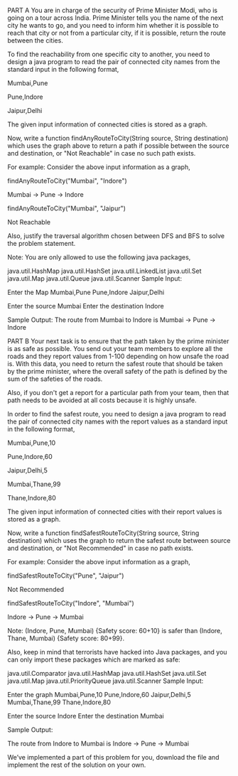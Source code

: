 PART A
You are in charge of the security of Prime Minister Modi, who is going on a tour across India. Prime Minister tells you the name of the next city he wants to go, and you need to inform him whether it is possible to reach that city or not from a particular city, if it is possible, return the route between the cities.

 

To find the reachability from one specific city to another, you need to design a java program to read the pair of connected city names from the standard input in the following format,

Mumbai,Pune

Pune,Indore

Jaipur,Delhi

The given input information of connected cities is stored as a graph.

 

Now, write a function findAnyRouteToCity(String source, String destination) which uses the graph above to return a path if possible between the source and destination, or "Not Reachable" in case no such path exists.

For example: Consider the above input information as a graph,

 

findAnyRouteToCity("Mumbai", "Indore")

Mumbai -> Pune -> Indore

 

findAnyRouteToCity("Mumbai", "Jaipur")

Not Reachable

 

Also, justify the traversal algorithm chosen between DFS and BFS to solve the problem statement.

 

Note: You are only allowed to use the following java packages,

java.util.HashMap
java.util.HashSet
java.util.LinkedList
java.util.Set
java.util.Map
java.util.Queue
 java.util.Scanner
Sample Input:

Enter the Map
Mumbai,Pune
Pune,Indore
Jaipur,Delhi

Enter the source
Mumbai
Enter the destination
Indore

Sample Output:
The route from Mumbai to Indore is 
Mumbai -> Pune -> Indore






PART B
Your next task is to ensure that the path taken by the prime minister is as safe as possible. You send out your team members to explore all the roads and they report values from 1-100 depending on how unsafe the road is. With this data, you need to return the safest route that should be taken by the prime minister, where the overall safety of the path is defined by the sum of the safeties of the roads.

 

Also, if you don't get a report for a particular path from your team, then that path needs to be avoided at all costs because it is highly unsafe.

 

In order to find the safest route, you need to design a java  program to read the pair of connected city names with the report values as a standard input in the following format,

Mumbai,Pune,10

Pune,Indore,60

Jaipur,Delhi,5

Mumbai,Thane,99

Thane,Indore,80

The given input information of connected cities with their report values is stored as a graph.

 

Now, write a function findSafestRouteToCity(String source, String destination) which uses the graph to return the safest route between source and destination, or "Not Recommended" in case no path exists.

For example: Consider the above input information as a graph,

 

findSafestRouteToCity("Pune", "Jaipur")

Not Recommended

 

findSafestRouteToCity("Indore", "Mumbai")

Indore -> Pune -> Mumbai

 

Note: (Indore, Pune, Mumbai) {Safety score: 60+10} is safer than (Indore, Thane, Mumbai) {Safety score: 80+99}.

Also, keep in mind that terrorists have hacked into Java packages, and you can only import these packages which are marked as safe:

java.util.Comparator
java.util.HashMap
java.util.HashSet
java.util.Set
java.util.Map
java.util.PriorityQueue
java.util.Scanner
Sample Input:

Enter the graph
Mumbai,Pune,10
Pune,Indore,60
Jaipur,Delhi,5
Mumbai,Thane,99
Thane,Indore,80

Enter the source
Indore
Enter the destination
Mumbai

Sample Output:

The route from Indore to Mumbai is
Indore -> Pune -> Mumbai

We’ve implemented a part of this problem for you, download the file and implement the rest of the solution on your own.
